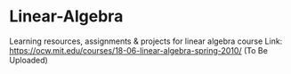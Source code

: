 # Linear-Algebra
Learning resources, assignments &amp; projects for linear algebra course
Link: https://ocw.mit.edu/courses/18-06-linear-algebra-spring-2010/
(To Be Uploaded)
